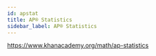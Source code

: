 ```yaml
---
id: apstat
title: AP®︎ Statistics
sidebar_label: AP®︎ Statistics
---
```


https://www.khanacademy.org/math/ap-statistics
